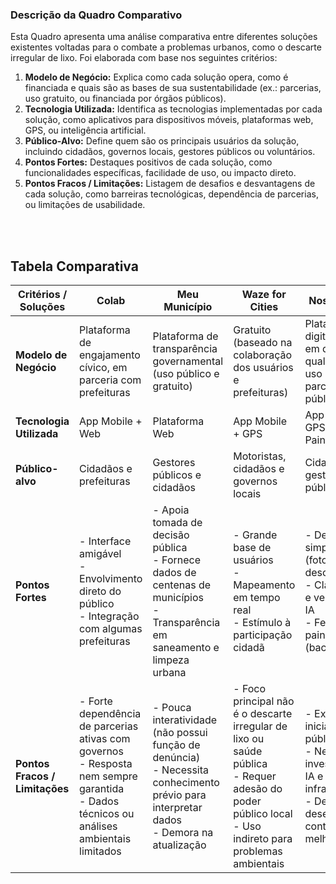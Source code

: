 ### Descrição da Quadro Comparativo

Esta Quadro apresenta uma análise comparativa entre diferentes soluções existentes voltadas para o combate a problemas urbanos, como o descarte irregular de lixo. Foi elaborada com base nos seguintes critérios:

1. **Modelo de Negócio:** Explica como cada solução opera, como é financiada e quais são as bases de sua sustentabilidade (ex.: parcerias, uso gratuito, ou financiada por órgãos públicos).
2. **Tecnologia Utilizada:** Identifica as tecnologias implementadas por cada solução, como aplicativos para dispositivos móveis, plataformas web, GPS, ou inteligência artificial.
3. **Público-Alvo:** Define quem são os principais usuários da solução, incluindo cidadãos, governos locais, gestores públicos ou voluntários.
4. **Pontos Fortes:** Destaques positivos de cada solução, como funcionalidades específicas, facilidade de uso, ou impacto direto.
5. **Pontos Fracos / Limitações:** Listagem de desafios e desvantagens de cada solução, como barreiras tecnológicas, dependência de parcerias, ou limitações de usabilidade.

<br>
<br>

## Tabela Comparativa
| Critérios / Soluções       | Colab                                                         | Meu Município                                                     | Waze for Cities                                              | Nossa Solução                                                                  |
|----------------------------|---------------------------------------------------------------|-------------------------------------------------------------------|--------------------------------------------------------------|--------------------------------------------------------------------------------|
| **Modelo de Negócio**      | Plataforma de engajamento cívico, em parceria com prefeituras | Plataforma de transparência governamental (uso público e gratuito) | Gratuito (baseado na colaboração dos usuários e prefeituras) | Plataforma digital focada em denúncia qualificada, com uso de IA e parcerias públicas |
| **Tecnologia Utilizada**   | App Mobile + Web                                              | Plataforma Web                                                    | App Mobile + GPS                                             | App Mobile + GPS + IA + Painel Web                                             |
| **Público-alvo**           | Cidadãos e prefeituras                                        | Gestores públicos e cidadãos                                      | Motoristas, cidadãos e governos locais                      | Cidadãos e gestores públicos                                                  |
| **Pontos Fortes**          | - Interface amigável<br>- Envolvimento direto do público<br>- Integração com algumas prefeituras | - Apoia tomada de decisão pública<br>- Fornece dados de centenas de municípios<br>- Transparência em saneamento e limpeza urbana | - Grande base de usuários<br>- Mapeamento em tempo real<br>- Estímulo à participação cidadã | - Denúncia simples e clara (foto, local, descrição)<br>- Classificação e verificação via IA<br>- Feed público e painel de gestão (backoffice) |
| **Pontos Fracos / Limitações** | - Forte dependência de parcerias ativas com governos<br>- Resposta nem sempre garantida<br>- Dados técnicos ou análises ambientais limitados | - Pouca interatividade (não possui função de denúncia)<br>- Necessita conhecimento prévio para interpretar dados<br>- Demora na atualização | - Foco principal não é o descarte irregular de lixo ou saúde pública<br>- Requer adesão do poder público local<br>- Uso indireto para problemas ambientais | - Exige adesão inicial de órgãos públicos<br>- Necessita investimento em IA e infraestrutura<br>- Depende de desenvolvimento contínuo para melhorias |
